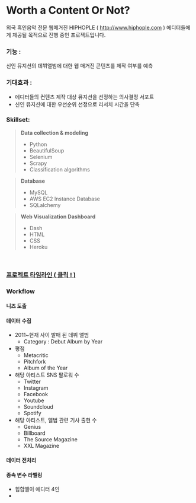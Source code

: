 # Worth a Content Or Not?

외국 흑인음악 전문 웹메거진 HIPHOPLE ( http://www.hiphople.com ) 에디터들에게 제공될 목적으로 진행 중인 프로젝트입니다.

### 기능 :
신인 뮤지션의 데뷔앨범에 대한 웹 매거진 콘텐츠를 제작 여부를 예측

### 기대효과 :
- 에디터들의 컨텐츠 제작 대상 뮤지션을 선정하는 의사결정 서포트
- 신인 뮤지션에 대한 우선순위 선정으로 리서치 시간을 단축

### Skillset:
>**Data collection & modeling**  
>- Python  
>- BeautifulSoup  
>- Selenium  
>- Scrapy  
>- Classification algorithms  

>**Database**  
>- MySQL  
>- AWS EC2 Instance Database  
>- SQLalchemy  

>**Web Visualization Dashboard**  
>- Dash  
>- HTML  
>- CSS  
>- Heroku  

<br>

### [프로젝트 타임라인 ( 클릭 ! )](https://github.com/lucaseo/debut-artist-go-or-no-go/blob/master/project_timeline.md)



### Workflow

#### 니즈 도출

#### 데이터 수집

- 2011~현재 사이 발매 된 데뷔 앨범
	- Category : Debut Album by Year
- 평점
	- Metacritic
	- Pitchfork
	- Album of the Year
- 해당 아티스트 SNS 팔로워 수
	- Twitter
	- Instagram
	- Facebook
	- Youtube
	- Soundcloud
	- Spotify
- 해당 아티스트, 앨범 관련 기사 출현 수
	- Genius
	- Billboard
	- The Source Magazine
	- XXL Magazine

#### 데이터 전처리

#### 종속 변수 라벨링

- 힙합엘이 에디터 4인
- 